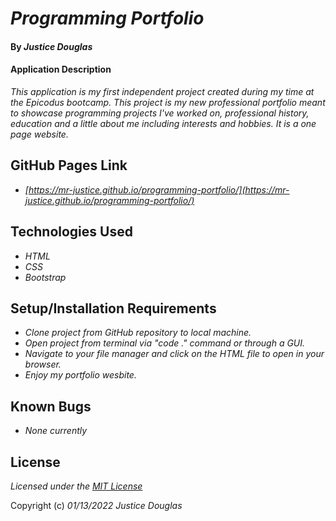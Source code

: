 # _Programming Portfolio_

#### By _Justice Douglas_

#### Application Description

_This application is my first independent project created during my time at the Epicodus bootcamp. This project is my new professional portfolio meant to showcase programming projects I've worked on, professional history, education and a little about me including interests and hobbies. It is a one page website._

## GitHub Pages Link

* _[https://mr-justice.github.io/programming-portfolio/](https://mr-justice.github.io/programming-portfolio/)_

## Technologies Used

* _HTML_
* _CSS_
* _Bootstrap_

## Setup/Installation Requirements

* _Clone project from GitHub repository to local machine._
* _Open project from terminal via "code ." command or through a GUI._
* _Navigate to your file manager and click on the HTML file to open in your browser._
* _Enjoy my portfolio wesbite._

## Known Bugs

* _None currently_

## License

_Licensed under the [MIT License](LICENSE)_

Copyright (c) _01/13/2022_ _Justice Douglas_